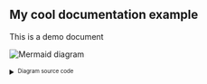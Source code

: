 

## My cool documentation example

This is a demo document

<!-- gfmd-start -->
![Mermaid diagram](https://kroki.io/mermaid/svg/eNpdz0ELgjAYBuB7v-I9lqBUVpqIEfMYdOwQHaZ86GK6mhYU_vg0l0i3fc_evexLJa-qWPBM82LCumG-QNjYNvZP0q-DKrOvIgBTSpqIC6tN9OeVsTXUYBtjHhzHkG9oC9uOwJZt4SknTeAFxG50aYG5o7GJTIE3dAag-4PLajob0TG5UlqfLyBJBZV1zGs-LBSgEm8a8h2Iskaai-L2Z5nSQsrfUx9h_91-fUiekPwALmZc9A==)

<details>
<summary><sup><sub>Diagram source code</sub></sup></summary>

```mermaid
classDiagram
Class01 <|-- AveryLongClass : Cool
Class03 *-- Class04
Class05 o-- Class06
Class07 .. Class08
Class09 --> C2 : Where am i?
Class09 --* C3
Class09 --|> Class07
Class07 : equals()
Class07 : Object[] elementData
Class01 : size()
Class01 : int chimp
Class01 : int gorilla
Class08 <--> C2: Cool label
```
</details>
<!-- gfmd-end -->
